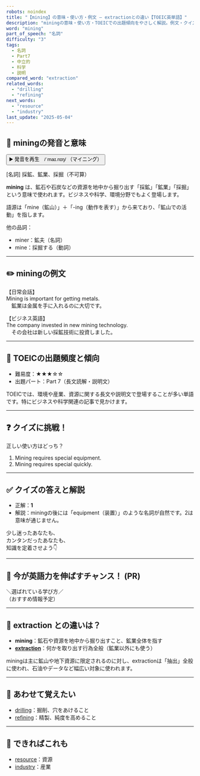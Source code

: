 ```yaml
---
robots: noindex
title: "【mining】の意味・使い方・例文 ― extractionとの違い【TOEIC英単語】"
description: "miningの意味・使い方・TOEICでの出題傾向をやさしく解説。例文・クイズ付きでextractionとの違いもわかりやすく学べます。"
word: "mining"
part_of_speech: "名詞"
difficulty: "3"
tags:
  - 名詞
  - Part7
  - 中立的
  - 科学
  - 説明
compared_word: "extraction"
related_words:
  - "drilling"
  - "refining"
next_words:
  - "resource"
  - "industry"
last_update: "2025-05-04"
---
```


## 🔰 miningの発音と意味

<button class="play-audio" onclick="playTTS('mining')">
  <span class="play-audio-main">
    ▶️ 発音を再生　/ˈmaɪ.nɪŋ/
  </span>
  <span class="play-audio-sub">
    （マイニング）
  </span>
</button>

[名詞] 採鉱、鉱業、採掘（不可算）

**mining** は、鉱石や石炭などの資源を地中から掘り出す「採鉱」「鉱業」「採掘」という意味で使われます。ビジネスや科学、環境分野でもよく登場します。

語源は「mine（鉱山）」＋「-ing（動作を表す）」から来ており、「鉱山での活動」を指します。

他の品詞：  
- miner：鉱夫（名詞）
- mine：採掘する（動詞）

---

## ✏️ miningの例文

【日常会話】  
Mining is important for getting metals.  
　鉱業は金属を手に入れるのに大切です。

【ビジネス英語】  
The company invested in new mining technology.  
　その会社は新しい採鉱技術に投資しました。

---

## 🎯 TOEICの出題頻度と傾向

- 難易度：★★★☆☆
- 出題パート：Part 7（長文読解・説明文）

TOEICでは、環境や産業、資源に関する長文や説明文で登場することが多い単語です。特にビジネスや科学関連の記事で見かけます。

---

## ❓ クイズに挑戦！

正しい使い方はどっち？

1. Mining requires special equipment.  
2. Mining requires special quickly.

---

## ✅ クイズの答えと解説

- 正解：**1**
- 解説：miningの後には「equipment（装置）」のような名詞が自然です。2は意味が通じません。

少し迷ったあなたも、  
カンタンだったあなたも、  
知識を定着させよう👇️

---

## 🚀 今が英語力を伸ばすチャンス！ (PR)

<div class="info-center">
＼選ばれている学び方／<br>  
（おすすめ情報予定）
</div>

---

## 🤔  extraction との違いは？

- **mining**：鉱石や資源を地中から掘り出すこと、鉱業全体を指す
- **[extraction](/extraction)**：何かを取り出す行為全般（鉱業以外にも使う）

miningは主に鉱山や地下資源に限定されるのに対し、extractionは「抽出」全般に使われ、石油やデータなど幅広い対象に使われます。

---

## 🧩 あわせて覚えたい

- [drilling](/drilling)：掘削、穴をあけること
- [refining](/refining)：精製、純度を高めること

---

## 📖 できればこれも

- [resource](/resource)：資源
- [industry](/industry)：産業

<!-- cvid: aid10_bid31 -->
